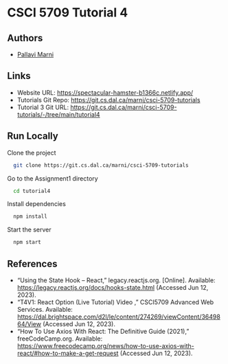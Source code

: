 # CSCI 5709 Tutorial 4


## Authors


* [Pallavi Marni](pl381965@dal.ca) 


## Links

* Website URL: https://spectacular-hamster-b1366c.netlify.app/
* Tutorials Git Repo: https://git.cs.dal.ca/marni/csci-5709-tutorials
* Tutorial 3 Git URL: https://git.cs.dal.ca/marni/csci-5709-tutorials/-/tree/main/tutorial4


## Run Locally

Clone the project

```bash
  git clone https://git.cs.dal.ca/marni/csci-5709-tutorials
```
Go to the Assignment1 directory

```bash
  cd tutorial4
```


Install dependencies

```bash
  npm install
```

Start the server

```bash
  npm start
```




## References


* “Using the State Hook – React,” legacy.reactjs.org. [Online]. Available:   https://legacy.reactjs.org/docs/hooks-state.html (Accessed Jun 12, 2023).
* “T4V1: React Option (Live Tutorial) Video ,” CSCI5709 Advanced Web Services. Available: https://dal.brightspace.com/d2l/le/content/274269/viewContent/3649864/View (Accessed Jun 12, 2023).
* “How To Use Axios With React: The Definitive Guide (2021),” freeCodeCamp.org.  Available: https://www.freecodecamp.org/news/how-to-use-axios-with-react/#how-to-make-a-get-request (Accessed Jun 12, 2023).
